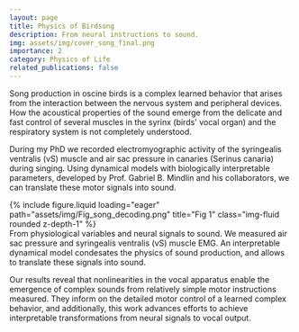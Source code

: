 ```yaml
---
layout: page
title: Physics of Birdsong
description: From neural instructions to sound. 
img: assets/img/cover_song_final.png
importance: 2
category: Physics of Life
related_publications: false
---
```


Song production in oscine birds is a complex learned behavior that arises from the interaction between the nervous system and peripheral devices. How the acoustical properties of the sound emerge from the delicate and fast control of several muscles in the syrinx (birds' vocal organ) and the respiratory system is not completely understood. 

During my PhD we recorded electromyographic activity of the syringealis ventralis (vS) muscle and air sac pressure in canaries (Serinus canaria) during singing. Using dynamical models with biologically interpretable parameters, developed by Prof. Gabriel B. Mindlin and his collaborators, we can translate these motor signals into sound.

<div class="row">
    <div class="col-sm mt-3 mt-md-0">
        {% include figure.liquid loading="eager" path="assets/img/Fig_song_decoding.png" title="Fig 1" class="img-fluid rounded z-depth-1" %}
    </div>
</div>
<div class="caption">
    From physiological variables and neural signals to sound. We measured air sac pressure and syringealis ventralis (vS) muscle EMG. An interpretable dynamical model condesates the physics of sound production, and allows to translate these signals into sound.
</div>

Our results reveal that nonlinearities in the vocal apparatus enable the emergence of complex sounds from relatively simple motor instructions measured. They inform on the detailed motor control of a learned complex behavior, and additionally, this work advances efforts to achieve interpretable transformations from neural signals to vocal output.

